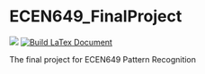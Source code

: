 # ECEN649_FinalProject


[![](https://img.shields.io/badge/Overleaf%20-Open%20as%20Template-46a247?logo=overleaf&style=flat-square)](https://www.overleaf.com/read/xkgnszwzcpsb)
[![Build LaTex Document](https://github.com/stevengogogo/ECEN649_FinalProject/actions/workflows/doc.yml/badge.svg?branch=main)](https://github.com/stevengogogo/ECEN649_FinalProject/actions/workflows/doc.yml)

The final project for ECEN649 Pattern Recognition
